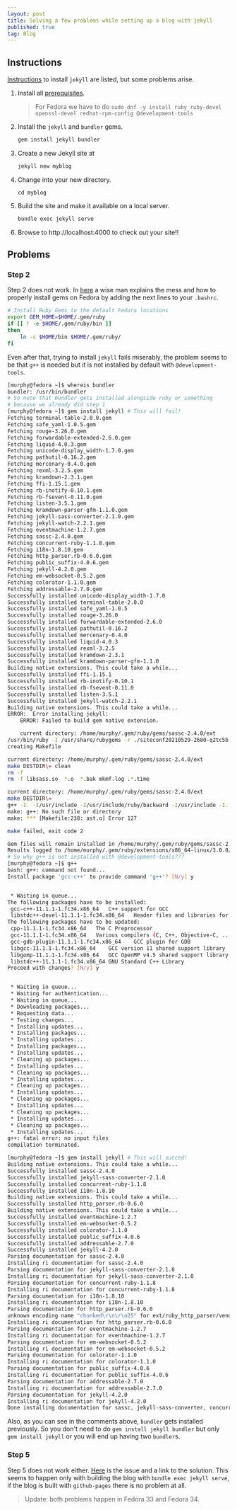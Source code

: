 ```yaml
---
layout: post
title: Solving a few problems while setting up a blog with jekyll
published: true
tag: Blog
---
```




## Instructions

[Instructions](https://jekyllrb.com/docs/)  to install `jekyll` are listed, but some problems arise.

1. Install all [prerequisites](https://jekyllrb.com/docs/installation/).

   > For Fedora we have to do `sudo dnf -y install ruby ruby-devel openssl-devel redhat-rpm-config @development-tools`

2. Install the `jekyll` and `bundler` gems.    

   ```bash
   gem install jekyll bundler
   ```

3. Create a new Jekyll site at

   ```bash
   jekyll new myblog
   ```

4. Change into your new directory.    

   ```
   cd myblog
   ```

5. Build the site and make it available on a local server.    

   ```bash
   bundle exec jekyll serve
   ```

6. Browse to http://localhost:4000 to check out your site!!

## Problems

### Step 2

Step 2 does not work. In [here](https://tartansandal.github.io/fedora/ruby/2020/02/05/installing-ruby-gems-on-fedora.html) a wise man explains the mess and how to properly install gems on Fedora by adding the next lines to your `.bashrc`.

```bash
# Install Ruby Gems to the default Fedora locations
export GEM_HOME=$HOME/.gem/ruby
if [[ ! -e $HOME/.gem/ruby/bin ]]
then
    ln -s $HOME/bin $HOME/.gem/ruby/
fi
```

Even after that, trying to install `jekyll` fails miserably, the problem seems to be that `g++` is needed but it is not installed by default with `@development-tools`.

```bash
[murphy@fedora ~]$ whereis bundler
bundler: /usr/bin/bundler
# So note that bundler gets installed alongside ruby or something
# because we already did step 1
[murphy@fedora ~]$ gem install jekyll # This will fail!
Fetching terminal-table-2.0.0.gem
Fetching safe_yaml-1.0.5.gem
Fetching rouge-3.26.0.gem
Fetching forwardable-extended-2.6.0.gem
Fetching liquid-4.0.3.gem
Fetching unicode-display_width-1.7.0.gem
Fetching pathutil-0.16.2.gem
Fetching mercenary-0.4.0.gem
Fetching rexml-3.2.5.gem
Fetching kramdown-2.3.1.gem
Fetching ffi-1.15.1.gem
Fetching rb-inotify-0.10.1.gem
Fetching rb-fsevent-0.11.0.gem
Fetching listen-3.5.1.gem
Fetching kramdown-parser-gfm-1.1.0.gem
Fetching jekyll-sass-converter-2.1.0.gem
Fetching jekyll-watch-2.2.1.gem
Fetching eventmachine-1.2.7.gem
Fetching sassc-2.4.0.gem
Fetching concurrent-ruby-1.1.8.gem
Fetching i18n-1.8.10.gem
Fetching http_parser.rb-0.6.0.gem
Fetching public_suffix-4.0.6.gem
Fetching jekyll-4.2.0.gem
Fetching em-websocket-0.5.2.gem
Fetching colorator-1.1.0.gem
Fetching addressable-2.7.0.gem
Successfully installed unicode-display_width-1.7.0
Successfully installed terminal-table-2.0.0
Successfully installed safe_yaml-1.0.5
Successfully installed rouge-3.26.0
Successfully installed forwardable-extended-2.6.0
Successfully installed pathutil-0.16.2
Successfully installed mercenary-0.4.0
Successfully installed liquid-4.0.3
Successfully installed rexml-3.2.5
Successfully installed kramdown-2.3.1
Successfully installed kramdown-parser-gfm-1.1.0
Building native extensions. This could take a while...
Successfully installed ffi-1.15.1
Successfully installed rb-inotify-0.10.1
Successfully installed rb-fsevent-0.11.0
Successfully installed listen-3.5.1
Successfully installed jekyll-watch-2.2.1
Building native extensions. This could take a while...
ERROR:  Error installing jekyll:
	ERROR: Failed to build gem native extension.

    current directory: /home/murphy/.gem/ruby/gems/sassc-2.4.0/ext
/usr/bin/ruby -I /usr/share/rubygems -r ./siteconf20210529-2680-q2tc5b.rb extconf.rb
creating Makefile

current directory: /home/murphy/.gem/ruby/gems/sassc-2.4.0/ext
make DESTDIR\= clean
rm -f 
rm -f libsass.so  *.o  *.bak mkmf.log .*.time

current directory: /home/murphy/.gem/ruby/gems/sassc-2.4.0/ext
make DESTDIR\=
g++ -I. -I/usr/include -I/usr/include/ruby/backward -I/usr/include -I. -I./libsass/include   -fPIC -O2  -fexceptions -g -grecord-gcc-switches -pipe -Wall -Werror=format-security -Wp,-D_FORTIFY_SOURCE=2 -Wp,-D_GLIBCXX_ASSERTIONS -specs=/usr/lib/rpm/redhat/redhat-hardened-cc1 -fstack-protector-strong -specs=/usr/lib/rpm/redhat/redhat-annobin-cc1  -mtune=generic -fasynchronous-unwind-tables -fstack-clash-protection -fcf-protection -std=c++11 -DLIBSASS_VERSION='"3.6.4"' -m64 -o ast.o -c ./libsass/src/ast.cpp
make: g++: No such file or directory
make: *** [Makefile:238: ast.o] Error 127

make failed, exit code 2

Gem files will remain installed in /home/murphy/.gem/ruby/gems/sassc-2.4.0 for inspection.
Results logged to /home/murphy/.gem/ruby/extensions/x86_64-linux/3.0.0/sassc-2.4.0/gem_make.out
# So why g++ is not installed with @development-tools???
[murphy@fedora ~]$ g++
bash: g++: command not found...
Install package 'gcc-c++' to provide command 'g++'? [N/y] y


 * Waiting in queue... 
The following packages have to be installed:
 gcc-c++-11.1.1-1.fc34.x86_64	C++ support for GCC
 libstdc++-devel-11.1.1-1.fc34.x86_64	Header files and libraries for C++ development
The following packages have to be updated:
 cpp-11.1.1-1.fc34.x86_64	The C Preprocessor
 gcc-11.1.1-1.fc34.x86_64	Various compilers (C, C++, Objective-C, ...)
 gcc-gdb-plugin-11.1.1-1.fc34.x86_64	GCC plugin for GDB
 libgcc-11.1.1-1.fc34.x86_64	GCC version 11 shared support library
 libgomp-11.1.1-1.fc34.x86_64	GCC OpenMP v4.5 shared support library
 libstdc++-11.1.1-1.fc34.x86_64	GNU Standard C++ Library
Proceed with changes? [N/y] y


 * Waiting in queue... 
 * Waiting for authentication... 
 * Waiting in queue... 
 * Downloading packages... 
 * Requesting data... 
 * Testing changes... 
 * Installing updates... 
 * Installing packages... 
 * Installing updates... 
 * Installing packages... 
 * Installing updates... 
 * Cleaning up packages... 
 * Installing updates... 
 * Cleaning up packages... 
 * Installing updates... 
 * Cleaning up packages... 
 * Installing updates... 
 * Cleaning up packages... 
 * Installing updates... 
 * Cleaning up packages... 
 * Installing updates... 
 * Cleaning up packages... 
 * Installing updates... 
g++: fatal error: no input files
compilation terminated.

[murphy@fedora ~]$ gem install jekyll # This will succed!
Building native extensions. This could take a while...
Successfully installed sassc-2.4.0
Successfully installed jekyll-sass-converter-2.1.0
Successfully installed concurrent-ruby-1.1.8
Successfully installed i18n-1.8.10
Building native extensions. This could take a while...
Successfully installed http_parser.rb-0.6.0
Building native extensions. This could take a while...
Successfully installed eventmachine-1.2.7
Successfully installed em-websocket-0.5.2
Successfully installed colorator-1.1.0
Successfully installed public_suffix-4.0.6
Successfully installed addressable-2.7.0
Successfully installed jekyll-4.2.0
Parsing documentation for sassc-2.4.0
Installing ri documentation for sassc-2.4.0
Parsing documentation for jekyll-sass-converter-2.1.0
Installing ri documentation for jekyll-sass-converter-2.1.0
Parsing documentation for concurrent-ruby-1.1.8
Installing ri documentation for concurrent-ruby-1.1.8
Parsing documentation for i18n-1.8.10
Installing ri documentation for i18n-1.8.10
Parsing documentation for http_parser.rb-0.6.0
unknown encoding name "chunked\r\n\r\n25" for ext/ruby_http_parser/vendor/http-parser-java/tools/parse_tests.rb, skipping
Installing ri documentation for http_parser.rb-0.6.0
Parsing documentation for eventmachine-1.2.7
Installing ri documentation for eventmachine-1.2.7
Parsing documentation for em-websocket-0.5.2
Installing ri documentation for em-websocket-0.5.2
Parsing documentation for colorator-1.1.0
Installing ri documentation for colorator-1.1.0
Parsing documentation for public_suffix-4.0.6
Installing ri documentation for public_suffix-4.0.6
Parsing documentation for addressable-2.7.0
Installing ri documentation for addressable-2.7.0
Parsing documentation for jekyll-4.2.0
Installing ri documentation for jekyll-4.2.0
Done installing documentation for sassc, jekyll-sass-converter, concurrent-ruby, i18n, http_parser.rb, eventmachine, em-we
```

Also, as you can see in the comments above, `bundler` gets installed previously. So you don't need to do `gem install jekyll bundler` but only `gem install jekyll` or you will end up having two `bundler`s.

### Step 5

Step 5 does not work either. [Here](https://github.com/jekyll/jekyll/issues/8686) is the issue and a link to the solution. This seems to happen only with building the blog with `bundle exec jekyll serve`, if the blog is built with `github-pages` there is no problem at all.



> Update: both problems happen in Fedora 33 and Fedora 34.
